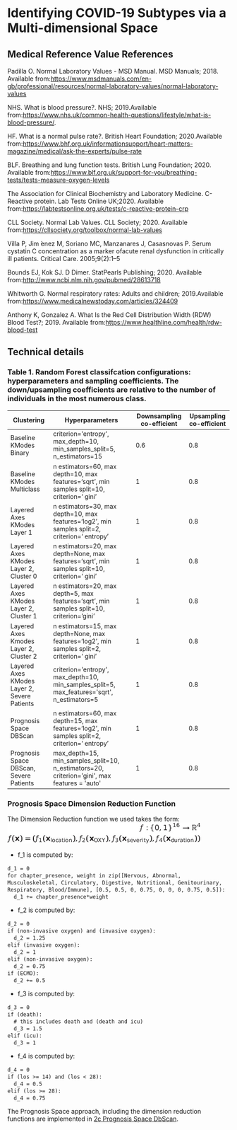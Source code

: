 # Identifying COVID-19 Subtypes via a Multi-dimensional Space

## Medical Reference Value References

Padilla  O.  Normal  Laboratory  Values  -  MSD  Manual.  MSD  Manuals;  2018.    Available  from:https://www.msdmanuals.com/en-gb/professional/resources/normal-laboratory-values/normal-laboratory-values

NHS.    What    is    blood    pressure?.    NHS;    2019.Available    from:https://www.nhs.uk/common-health-questions/lifestyle/what-is-blood-pressure/.

HF.   What   is   a   normal   pulse   rate?.   British   Heart   Foundation;    2020.Available   from:https://www.bhf.org.uk/informationsupport/heart-matters-magazine/medical/ask-the-experts/pulse-rate

BLF. Breathing and lung function tests. British Lung Foundation; 2020. Available from:https://www.blf.org.uk/support-for-you/breathing-tests/tests-measure-oxygen-levels

The Association for Clinical Biochemistry and Laboratory Medicine. C-Reactive protein. Lab Tests Online UK;2020. Available from:https://labtestsonline.org.uk/tests/c-reactive-protein-crp

CLL  Society.  Normal  Lab  Values.  CLL  Society;  2020.    Available  from:https://cllsociety.org/toolbox/normal-lab-values

Villa P, Jim ́enez M, Soriano MC, Manzanares J, Casasnovas P.  Serum cystatin C concentration as a marker ofacute renal dysfunction in critically ill patients. Critical Care. 2005;9(2):1–5

Bounds EJ, Kok SJ. D Dimer. StatPearls Publishing; 2020. Available from:http://www.ncbi.nlm.nih.gov/pubmed/28613718

Whitworth  G.  Normal  respiratory  rates:   Adults  and  children;  2019.Available  from:https://www.medicalnewstoday.com/articles/324409

Anthony K, Gonzalez A. What Is the Red Cell Distribution Width (RDW) Blood Test?; 2019.  Available from:https://www.healthline.com/health/rdw-blood-test


## Technical details

### Table 1. Random Forest classifcation configurations: hyperparameters and sampling coefficients. The down/upsampling coefficients are relative to the number of individuals in the most numerous class.

| Clustering                                                                                | Hyperparameters                                                                               | Downsampling co-efficient | Upsampling co-efficient |
|-------------------------------------------------------------------------------------------|-----------------------------------------------------------------------------------------------|---------------------------|-------------------------|
| Baseline KModes Binary                                                                    | criterion='entropy', max_depth=10, min_samples_split=5, n_estimators=15               | 0.6                       | 0.8                     |
| Baseline KModes Multiclass                                                                | n estimators=60, max depth=10, max features=‘sqrt’, min samples split=10, criterion=‘ gini’   | 1                         | 0.8                     |
| Layered Axes KModes Layer 1                                                               | n estimators=30, max depth=10, max features=‘log2’, min samples split=2, criterion=‘ entropy’ | 1                         | 0.8                     |
| Layered Axes KModes Layer 2, Cluster 0                                                    | n estimators=20, max depth=None, max features=‘sqrt’, min samples split=10, criterion=‘ gini’   | 1                         | 0.8                     |
| Layered Axes KModes Layer 2, Cluster 1                                                    | n estimators=20, max depth=5, max features=‘sqrt’, min samples split=10, criterion=‘gini’    | 1                         | 0.8                     |
| Layered Axes Kmodes Layer 2, Cluster 2                                                    | n estimators=15, max depth=None, max features=‘log2’, min samples split=2, criterion=‘ gini’    | 1                         | 0.8                     |
| Layered Axes KModes Layer 2, Severe Patients                                              | criterion='entropy', max_depth=10, min_samples_split=5, max_features='sqrt',  n_estimators=5 | 1                  | 0.8                     |
| Prognosis Space DBScan                                                                    | n estimators=60, max depth=15, max features=‘log2’, min samples split=2, criterion=‘ entropy’ | 1                         | 0.8                     |
| Prognosis Space DBScan, Severe Patients                                                   | max_depth=15, min_samples_split=10, n_estimators=20, criterion='gini', max features = 'auto' | 1               | 0.8                     | 

### Prognosis Space Dimension Reduction Function 
The Dimension Reduction function we used takes the form: \
![](dim_red_function.png) 
* f_1 is computed by:
```
d_1 = 0
for chapter_presence, weight in zip([Nervous, Abnormal, Musculoskeletal, Circulatory, Digestive, Nutritional, Genitourinary, Respiratory, Blood/Immune], [0.5, 0.5, 0, 0.75, 0, 0, 0, 0.75, 0.5]):
  d_1 += chapter_presence*weight
```

* f_2 is computed by:
```
d_2 = 0
if (non-invasive oxygen) and (invasive oxygen):
  d_2 = 1.25
elif (invasive oxygen):
  d_2 = 1
elif (non-invasive oxygen):
  d_2 = 0.75
if (ECMO):
  d_2 += 0.5
```

* f_3 is computed by:
```
d_3 = 0
if (death):
  # this includes death and (death and icu)
  d_3 = 1.5
elif (icu):
  d_3 = 1
```

* f_4 is computed by:
```
d_4 = 0
if (los >= 14) and (los < 28):
  d_4 = 0.5
elif (los >= 28):
  d_4 = 0.75
```

The Prognosis Space approach, including the dimension reduction functions are implemented in [2c Prognosis Space DbScan](2c_Prognosis_Space_DbScan.ipynb).
